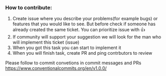 ### How to contribute:
1. Create issue where you describe your problems(for example bugs) or features that you would like to see. But before check if someone has already created the same ticket.
You can prioritize issue with 👍
2. If community will support your suggestion we will look for the man who will implement this ticket (issue)
3. When you got this task you can start to implement it
4. When you will finish task, create PR and ping contrbutors to review

Please follow to commit convetions in commit messages and PRs https://www.conventionalcommits.org/en/v1.0.0/

